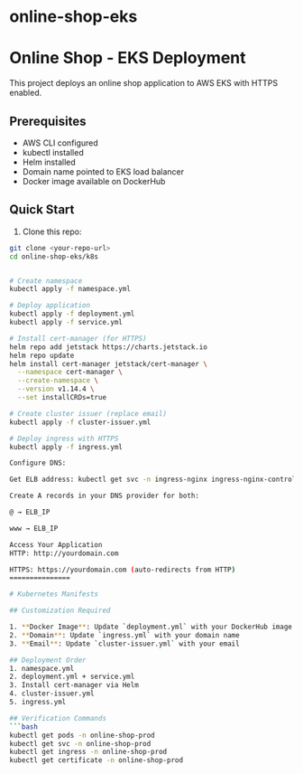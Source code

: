# online-shop-eks

# Online Shop - EKS Deployment

This project deploys an online shop application to AWS EKS with HTTPS enabled.

## Prerequisites

- AWS CLI configured
- kubectl installed
- Helm installed
- Domain name pointed to EKS load balancer
- Docker image available on DockerHub

## Quick Start

1. Clone this repo:
```bash
git clone <your-repo-url>
cd online-shop-eks/k8s


# Create namespace
kubectl apply -f namespace.yml

# Deploy application
kubectl apply -f deployment.yml
kubectl apply -f service.yml

# Install cert-manager (for HTTPS)
helm repo add jetstack https://charts.jetstack.io
helm repo update
helm install cert-manager jetstack/cert-manager \
  --namespace cert-manager \
  --create-namespace \
  --version v1.14.4 \
  --set installCRDs=true

# Create cluster issuer (replace email)
kubectl apply -f cluster-issuer.yml

# Deploy ingress with HTTPS
kubectl apply -f ingress.yml

Configure DNS:

Get ELB address: kubectl get svc -n ingress-nginx ingress-nginx-controller

Create A records in your DNS provider for both:

@ → ELB_IP

www → ELB_IP

Access Your Application
HTTP: http://yourdomain.com

HTTPS: https://yourdomain.com (auto-redirects from HTTP)
===============

# Kubernetes Manifests

## Customization Required

1. **Docker Image**: Update `deployment.yml` with your DockerHub image
2. **Domain**: Update `ingress.yml` with your domain name
3. **Email**: Update `cluster-issuer.yml` with your email

## Deployment Order
1. namespace.yml
2. deployment.yml + service.yml
3. Install cert-manager via Helm
4. cluster-issuer.yml
5. ingress.yml

## Verification Commands
```bash
kubectl get pods -n online-shop-prod
kubectl get svc -n online-shop-prod
kubectl get ingress -n online-shop-prod
kubectl get certificate -n online-shop-prod
